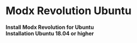 # Modx Revolution Ubuntu
<strong>Install Modx Revolution for Ubuntu<br>
Installation Ubuntu 18.04 or higher</strong>
